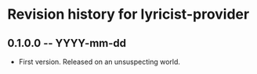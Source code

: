 # Revision history for lyricist-provider

## 0.1.0.0 -- YYYY-mm-dd

* First version. Released on an unsuspecting world.
